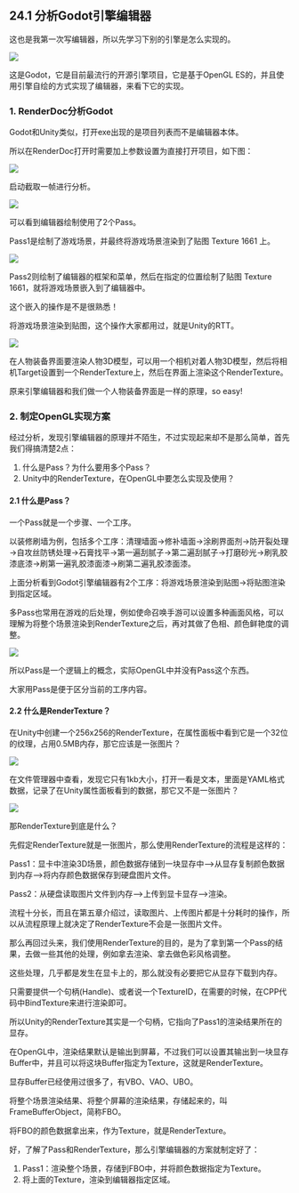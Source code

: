 ## 24.1 分析Godot引擎编辑器

这也是我第一次写编辑器，所以先学习下别的引擎是怎么实现的。

![](../../imgs/engine_editor/godot/godot_editor_area.jpg)

这是Godot，它是目前最流行的开源引擎项目，它是基于OpenGL ES的，并且使用引擎自绘的方式实现了编辑器，来看下它的实现。

### 1. RenderDoc分析Godot

Godot和Unity类似，打开exe出现的是项目列表而不是编辑器本体。

所以在RenderDoc打开时需要加上参数设置为直接打开项目，如下图：

![](../../imgs/engine_editor/godot/open_project_directly.jpg)

启动截取一帧进行分析。

![](../../imgs/engine_editor/godot/pass1.jpg)

可以看到编辑器绘制使用了2个Pass。

Pass1是绘制了游戏场景，并最终将游戏场景渲染到了贴图 Texture 1661 上。

![](../../imgs/engine_editor/godot/pass2.jpg)

Pass2则绘制了编辑器的框架和菜单，然后在指定的位置绘制了贴图 Texture 1661，就将游戏场景嵌入到了编辑器中。

这个嵌入的操作是不是很熟悉！

将游戏场景渲染到贴图，这个操作大家都用过，就是Unity的RTT。

![](../../imgs/engine_editor/godot/UnityRenderTextureLiveCam.png)

在人物装备界面要渲染人物3D模型，可以用一个相机对着人物3D模型，然后将相机Target设置到一个RenderTexture上，然后在界面上渲染这个RenderTexture。

原来引擎编辑器和我们做一个人物装备界面是一样的原理，so easy!

### 2. 制定OpenGL实现方案

经过分析，发现引擎编辑器的原理并不陌生，不过实现起来却不是那么简单，首先我们得搞清楚2点：
1. 什么是Pass？为什么要用多个Pass？
2. Unity中的RenderTexture，在OpenGL中要怎么实现及使用？

#### 2.1 什么是Pass？

一个Pass就是一个步骤、一个工序。

以装修刷墙为例，包括多个工序：清理墙面→修补墙面→涂刷界面剂→防开裂处理→自攻丝防锈处理→石膏找平→第一遍刮腻子→第二遍刮腻子→打磨砂光→刷乳胶漆底漆→刷第一遍乳胶漆面漆→刷第二遍乳胶漆面漆。

上面分析看到Godot引擎编辑器有2个工序：将游戏场景渲染到贴图->将贴图渲染到指定区域。

多Pass也常用在游戏的后处理，例如使命召唤手游可以设置多种画面风格，可以理解为将整个场景渲染到RenderTexture之后，再对其做了色相、颜色鲜艳度的调整。

![](../../imgs/engine_editor/godot/codm_picture_style.jpg)

所以Pass是一个逻辑上的概念，实际OpenGL中并没有Pass这个东西。

大家用Pass是便于区分当前的工序内容。

#### 2.2 什么是RenderTexture？

在Unity中创建一个256x256的RenderTexture，在属性面板中看到它是一个32位的纹理，占用0.5MB内存，那它应该是一张图片？

![](../../imgs/engine_editor/godot/unity_render_texture_argb32.jpg)

在文件管理器中查看，发现它只有1kb大小，打开一看是文本，里面是YAML格式数据，记录了在Unity属性面板看到的数据，那它又不是一张图片？

![](../../imgs/engine_editor/godot/what_is_render_texture.jpg)

那RenderTexture到底是什么？

先假定RenderTexture就是一张图片，那么使用RenderTexture的流程是这样的：

Pass1：显卡中渲染3D场景，颜色数据存储到一块显存中-->从显存复制颜色数据到内存-->将内存颜色数据保存到硬盘图片文件。

Pass2：从硬盘读取图片文件到内存-->上传到显卡显存-->渲染。

流程十分长，而且在第五章介绍过，读取图片、上传图片都是十分耗时的操作，所以从流程原理上就决定了RenderTexture不会是一张图片文件。

那么再回过头来，我们使用RenderTexture的目的，是为了拿到第一个Pass的结果，去做一些其他的处理，例如拿去渲染、拿去做色彩风格调整。

这些处理，几乎都是发生在显卡上的，那么就没有必要把它从显存下载到内存。

只需要提供一个句柄(Handle)、或者说一个TextureID，在需要的时候，在CPP代码中BindTexture来进行渲染即可。

所以Unity的RenderTexture其实是一个句柄，它指向了Pass1的渲染结果所在的显存。

在OpenGL中，渲染结果默认是输出到屏幕，不过我们可以设置其输出到一块显存Buffer中，并且可以将这块Buffer指定为Texture，这就是RenderTexture。

显存Buffer已经使用过很多了，有VBO、VAO、UBO。

将整个场景渲染结果、将整个屏幕的渲染结果，存储起来的，叫FrameBufferObject，简称FBO。

将FBO的颜色数据拿出来，作为Texture，就是RenderTexture。

好，了解了Pass和RenderTexture，那么引擎编辑器的方案就制定好了：
1. Pass1：渲染整个场景，存储到FBO中，并将颜色数据指定为Texture。
2. 将上面的Texture，渲染到编辑器指定区域。

